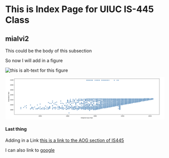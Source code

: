 # This is Index Page for UIUC IS-445 Class

## mialvi2

This could be the body of this subsection 

So now I will add in a figure



![this is alt-text for this figure](https://uiuc-ischool-dataviz.github.io/spring2019online/week04/data/littleCorgiInHat.png)

![this is for the second photo alt-text](https://github.com/mirfanalvi/mirfanalvi.github.io/blob/main/github_screenshot1.png)


#### Last thing

Adding in a Link [this is a link to the AOG section of IS445](https://uiuc-ischool-dataviz.github.io/is445AOG_fall2020/)


I can also link to [google](https://www.google.com/)
